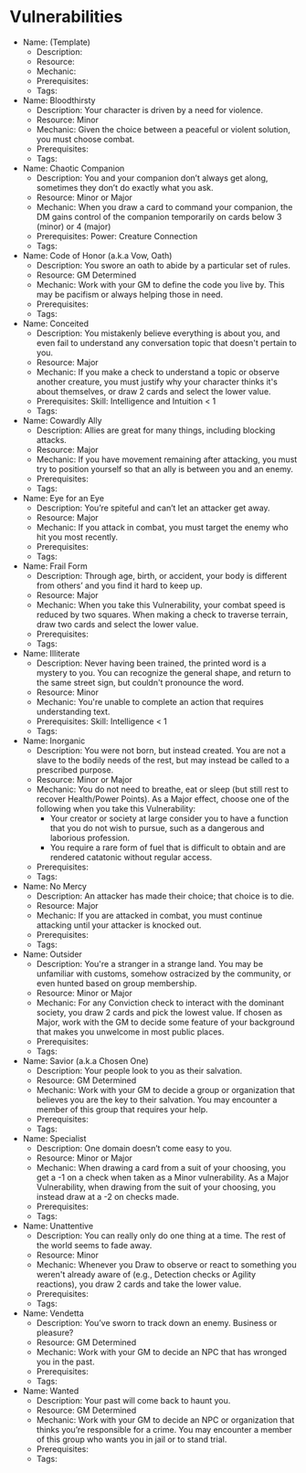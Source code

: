 # Vulnerabilities

- Name: (Template)
   - Description:
   - Resource:
   - Mechanic:
   - Prerequisites:
   - Tags:
- Name: Bloodthirsty
   - Description: Your character is driven by a need for violence.
   - Resource: Minor
   - Mechanic: Given the choice between a peaceful or violent solution, you must choose combat.
   - Prerequisites:
   - Tags:
- Name: Chaotic Companion
   - Description: You and your companion don’t always get along, sometimes they don’t do exactly what you ask.
   - Resource: Minor or Major
   - Mechanic: When you draw a card to command your companion, the DM gains control of the companion temporarily on cards below 3 (minor) or 4 (major)
   - Prerequisites: Power: Creature Connection
   - Tags:
- Name: Code of Honor (a.k.a Vow, Oath)
   - Description: You swore an oath to abide by a particular set of rules.
   - Resource: GM Determined
   - Mechanic: Work with your GM to define the code you live by. This may be pacifism or always helping those in need.
   - Prerequisites:
   - Tags:
- Name: Conceited
   - Description: You mistakenly believe everything is about you, and even fail to understand any conversation topic that doesn't pertain to you. 
   - Resource: Major
   - Mechanic: If you make a check to understand a topic or observe another creature, you must justify why your character thinks it's about themselves, or draw 2 cards and select the lower value.
   - Prerequisites: Skill: Intelligence and Intuition < 1
   - Tags:
- Name: Cowardly Ally
   - Description: Allies are great for many things, including blocking attacks.
   - Resource: Major
   - Mechanic: If you have movement remaining after attacking, you must try to position yourself so that an ally is between you and an enemy.
   - Prerequisites:
   - Tags:
- Name: Eye for an Eye
   - Description: You’re spiteful and can’t let an attacker get away.
   - Resource: Major
   - Mechanic: If you attack in combat, you must target the enemy who hit you most recently.
   - Prerequisites:
   - Tags:
- Name: Frail Form
   - Description: Through age, birth, or accident, your body is different from others’ and you find it hard to keep up.
   - Resource: Major
   - Mechanic: When you take this Vulnerability, your combat speed is reduced by two squares. When making a check to traverse terrain, draw two cards and select the lower value.
   - Prerequisites:
   - Tags:
- Name: Illiterate
   - Description: Never having been trained, the printed word is a mystery to you. You can recognize the general shape, and return to the same street sign, but couldn't pronounce the word.
   - Resource: Minor
   - Mechanic: You're unable to complete an action that requires understanding text.
   - Prerequisites: Skill: Intelligence < 1
   - Tags:
- Name: Inorganic
   - Description: You were not born, but instead created. You are not a slave to the bodily needs of the rest, but may instead be called to a prescribed purpose.
   - Resource: Minor or Major
   - Mechanic: You do not need to breathe, eat or sleep (but still rest to recover Health/Power Points). As a Major effect, choose one of the following when you take this Vulnerability:
      + Your creator or society at large consider you to have a function that you do not wish to pursue, such as a dangerous and laborious profession.
      + You require a rare form of fuel that is difficult to obtain and are rendered catatonic without regular access. 
   - Prerequisites:
   - Tags:
- Name: No Mercy
   - Description: An attacker has made their choice; that choice is to die.
   - Resource: Major
   - Mechanic: If you are attacked in combat, you must continue attacking until your attacker is knocked out.
   - Prerequisites:
   - Tags:
- Name: Outsider
   - Description: You're a stranger in a strange land. You may be unfamiliar with customs, somehow ostracized by the community, or even hunted based on group membership.
   - Resource: Minor or Major
   - Mechanic: For any Conviction check to interact with the dominant society, you draw 2 cards and pick the lowest value. If chosen as Major, work with the GM to decide some feature of your background that makes you unwelcome in most public places.
   - Prerequisites:
   - Tags:
- Name: Savior (a.k.a Chosen One)
   - Description: Your people look to you as their salvation.
   - Resource: GM Determined
   - Mechanic: Work with your GM to decide a group or organization that believes you are the key to their salvation. You may encounter a member of this group that requires your help.
   - Prerequisites:
   - Tags:
- Name: Specialist
   - Description: One domain doesn’t come easy to you.
   - Resource: Minor or Major
   - Mechanic: When drawing a card from a suit of your choosing, you get a -1 on a check when taken as a Minor vulnerability. As a Major Vulnerability, when drawing from the suit of your choosing, you instead draw at a -2 on checks made.
   - Prerequisites:
   - Tags:
- Name: Unattentive
   - Description: You can really only do one thing at a time. The rest of the world seems to fade away.
   - Resource: Minor
   - Mechanic: Whenever you Draw to observe or react to something you weren't already aware of (e.g., Detection checks or Agility reactions), you draw 2 cards and take the lower value.
   - Prerequisites:
   - Tags:
- Name: Vendetta
   - Description: You’ve sworn to track down an enemy. Business or pleasure?
   - Resource: GM Determined
   - Mechanic: Work with your GM to decide an NPC that has wronged you in the past.
   - Prerequisites:
   - Tags:
- Name: Wanted
   - Description: Your past will come back to haunt you.
   - Resource: GM Determined
   - Mechanic: Work with your GM to decide an NPC or organization that thinks you’re responsible for a crime. You may encounter a member of this group who wants you in jail or to stand trial.
   - Prerequisites:
   - Tags:

